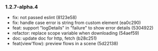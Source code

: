 ### 1.2.7-alpha.4

* fix: not passed eslint (8123e58)
* fix: handle case error is string from custom element (ea0c290)
* feat: support "logDetails" in "failure" to show error details (5304922)
* refactor: replace scope variable when downloading (54aef59)
* doc: update doc for http, fetch (b28c251)
* feat(view'flow): preview flows in a scene (5d22138)
